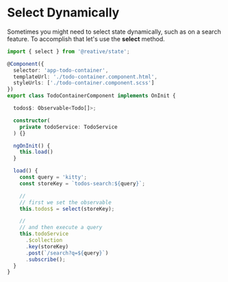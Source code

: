 # Select Dynamically

Sometimes you might need to select state dynamically, such as on a search feature. To accomplish that let's use the **select** method.

```typescript
import { select } from '@reative/state';

@Component({
  selector: 'app-todo-container',
  templateUrl: './todo-container.component.html',
  styleUrls: ['./todo-container.component.scss']
})
export class TodoContainerComponent implements OnInit {

  todos$: Observable<Todo[]>;

  constructor(
    private todoService: TodoService
  ) {}

  ngOnInit() {
    this.load()
  }

  load() {
    const query = 'kitty';
    const storeKey = `todos-search:${query}`;

    //
    // first we set the observable
    this.todos$ = select(storeKey);

    //
    // and then execute a query    
    this.todoService
      .$collection
      .key(storeKey)
      .post(`/search?q=${query}`)
      .subscribe();
  }
}
```

